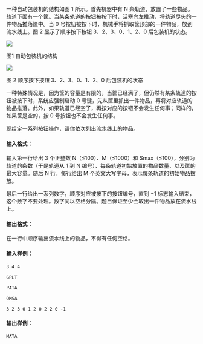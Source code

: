 一种自动包装机的结构如图 1 所示。首先机器中有 N 条轨道，放置了一些物品。轨道下面有一个筐。当某条轨道的按钮被按下时，活塞向左推动，将轨道尽头的一件物品推落筐中。当 0 号按钮被按下时，机械手将抓取筐顶部的一件物品，放到流水线上。图 2 显示了顺序按下按钮 3、2、3、0、1、2、0 后包装机的状态。

![](https://i-blog.csdnimg.cn/blog_migrate/87aaabc5a8921a88281c8e89a213f3b5.png)

图1 自动包装机的结构

![](https://i-blog.csdnimg.cn/blog_migrate/12b9237771cd0ae7197f013b6408a4de.png)

图 2 顺序按下按钮 3、2、3、0、1、2、0 后包装机的状态

一种特殊情况是，因为筐的容量是有限的，当筐已经满了，但仍然有某条轨道的按钮被按下时，系统应强制启动 0 号键，先从筐里抓出一件物品，再将对应轨道的物品推落。此外，如果轨道已经空了，再按对应的按钮不会发生任何事；同样的，如果筐是空的，按 0 号按钮也不会发生任何事。

现给定一系列按钮操作，请你依次列出流水线上的物品。

#### 输入格式：

输入第一行给出 3 个正整数 N（≤100）、M（≤1000）和 Smax（≤100），分别为轨道的条数（于是轨道从 1 到 N 编号）、每条轨道初始放置的物品数量、以及筐的最大容量。随后 N 行，每行给出 M 个英文大写字母，表示每条轨道的初始物品摆放。

最后一行给出一系列数字，顺序对应被按下的按钮编号，直到 −1 标志输入结束，这个数字不要处理。数字间以空格分隔。题目保证至少会取出一件物品放在流水线上。

#### 输出格式：

在一行中顺序输出流水线上的物品，不得有任何空格。

#### 输入样例：

```cobol
3 4 4

GPLT

PATA

OMSA

3 2 3 0 1 2 0 2 2 0 -1
```

#### 输出样例：

```undefined
MATA
```